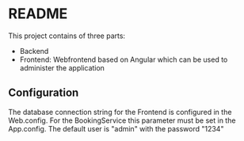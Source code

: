 # README #

This project contains of three parts:

* Backend
* Frontend: Webfrontend based on Angular which can be used to administer the application

## Configuration ##
The database connection string for the Frontend is configured in the Web.config. For the BookingService this parameter must be set in the App.config.
The default user is "admin" with the password "1234"